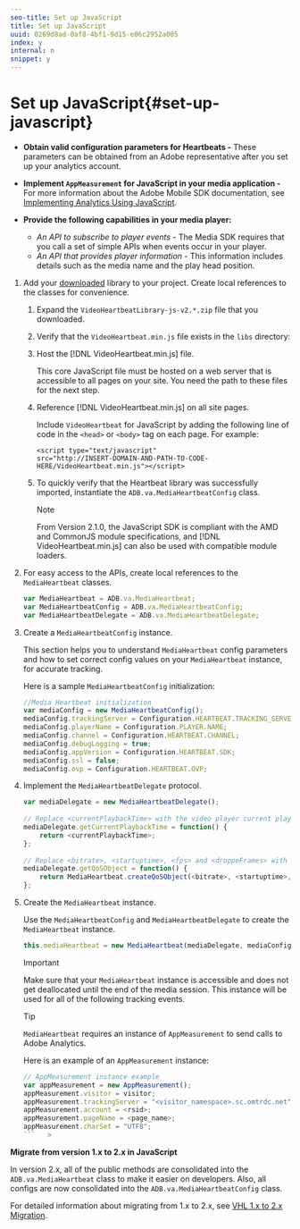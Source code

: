 ```yaml
---
seo-title: Set up JavaScript
title: Set up JavaScript
uuid: 0269d8ad-0af8-4bf1-9d15-e06c2952a005
index: y
internal: n
snippet: y
---
```


# Set up JavaScript{#set-up-javascript}

* **Obtain valid configuration parameters for Heartbeats -** These parameters can be obtained from an Adobe representative after you set up your analytics account. 
* **Implement `AppMeasurement` for JavaScript in your media application -** For more information about the Adobe Mobile SDK documentation, see [Implementing Analytics Using JavaScript](https://marketing.adobe.com/resources/help/en_US/sc/implement/js_implementation.html). 

* **Provide the following capabilities in your media player:**

    * *An API to subscribe to player events* - The Media SDK requires that you call a set of simple APIs when events occur in your player. 
    * *An API that provides player information* - This information includes details such as the media name and the play head position.

1. Add your [downloaded](../../sdk-implement/download-sdks.md#section_551A10AD7880426BB29AE52482BB4211) library to your project. Create local references to the classes for convenience.

    1. Expand the `VideoHeartbeatLibrary-js-v2.*.zip` file that you downloaded. 
    1. Verify that the `VideoHeartbeat.min.js` file exists in the `libs` directory: 
    
    1. Host the [!DNL VideoHeartbeat.min.js] file.

       This core JavaScript file must be hosted on a web server that is accessible to all pages on your site. You need the path to these files for the next step. 
    
    1. Reference [!DNL VideoHeartbeat.min.js] on all site pages.

       Include `VideoHeartbeat` for JavaScript by adding the following line of code in the `<head>` or `<body>` tag on each page. For example:     
    
       ```    
       <script type="text/javascript" 
       src="http://INSERT-DOMAIN-AND-PATH-TO-CODE-HERE/VideoHeartbeat.min.js"></script>
       ```

    1. To quickly verify that the Heartbeat library was successfully imported, instantiate the `ADB.va.MediaHeartbeatConfig` class.

       >[!NOTE]
       >
       >From Version 2.1.0, the JavaScript SDK is compliant with the AMD and CommonJS module specifications, and [!DNL VideoHeartbeat.min.js] can also be used with compatible module loaders.

1. For easy access to the APIs, create local references to the `MediaHeartbeat` classes.

   ```js
   var MediaHeartbeat = ADB.va.MediaHeartbeat; 
   var MediaHeartbeatConfig = ADB.va.MediaHeartbeatConfig; 
   var MediaHeartbeatDelegate = ADB.va.MediaHeartbeatDelegate; 
   
   ```

1. Create a `MediaHeartbeatConfig` instance.

   This section helps you to understand `MediaHeartbeat` config parameters and how to set correct config values on your `MediaHeartbeat` instance, for accurate tracking.

   Here is a sample `MediaHeartbeatConfig` initialization:

   ```js
   //Media Heartbeat initialization 
   var mediaConfig = new MediaHeartbeatConfig(); 
   mediaConfig.trackingServer = Configuration.HEARTBEAT.TRACKING_SERVER; 
   mediaConfig.playerName = Configuration.PLAYER.NAME; 
   mediaConfig.channel = Configuration.HEARTBEAT.CHANNEL; 
   mediaConfig.debugLogging = true; 
   mediaConfig.appVersion = Configuration.HEARTBEAT.SDK; 
   mediaConfig.ssl = false; 
   mediaConfig.ovp = Configuration.HEARTBEAT.OVP; 
   
   ```

1. Implement the `MediaHeartbeatDelegate` protocol.

   ```js
   var mediaDelegate = new MediaHeartbeatDelegate(); 
    
   // Replace <currentPlaybackTime> with the video player current playback time 
   mediaDelegate.getCurrentPlaybackTime = function() { 
       return <currentPlaybackTime>; 
   }; 
    
   // Replace <bitrate>, <startuptime>, <fps> and <droppeFrames> with the current playback QoS values.  
   mediaDelegate.getQoSObject = function() { 
       return MediaHeartbeat.createQoSObject(<bitrate>, <startuptime>, <fps>, <droppedFrames>); 
   };
   ```

1. Create the `MediaHeartbeat` instance.

   Use the `MediaHeartbeatConfig` and `MediaHeartbeatDelegate` to create the `MediaHeartbeat` instance.

   ```js
   this.mediaHeartbeat = new MediaHeartbeat(mediaDelegate, mediaConfig, appMeasurement);
   ```

   >[!IMPORTANT]
   >
   >Make sure that your `MediaHeartbeat` instance is accessible and does not get deallocated until the end of the media session. This instance will be used for all of the following tracking events.

   >[!TIP]
   >
   >`MediaHeartbeat` requires an instance of `AppMeasurement` to send calls to Adobe Analytics. 
   >
   >
   >Here is an example of an `AppMeasurement` instance: 
   >
   >
   >
   >
   >```js   >
   >// AppMeasurement instance example 
   >var appMeasurement = new AppMeasurement(); 
   >appMeasurement.visitor = visitor; 
   >appMeasurement.trackingServer = "<visitor_namespace>.sc.omtrdc.net"; 
   >appMeasurement.account = <rsid>; 
   >appMeasurement.pageName = <page_name>; 
   >appMeasurement.charSet = "UTF­8";
   >```   >
   >

**Migrate from version 1.x to 2.x in JavaScript**

In version 2.x, all of the public methods are consolidated into the `ADB.va.MediaHeartbeat` class to make it easier on developers. Also, all configs are now consolidated into the `ADB.va.MediaHeartbeatConfig` class.

For detailed information about migrating from 1.x to 2.x, see [VHL 1.x to 2.x Migration](https://marketing.adobe.com/resources/help/en_US/sc/appmeasurement/hbvideo/c_vhl_mig_1x_to_2x.html). 
